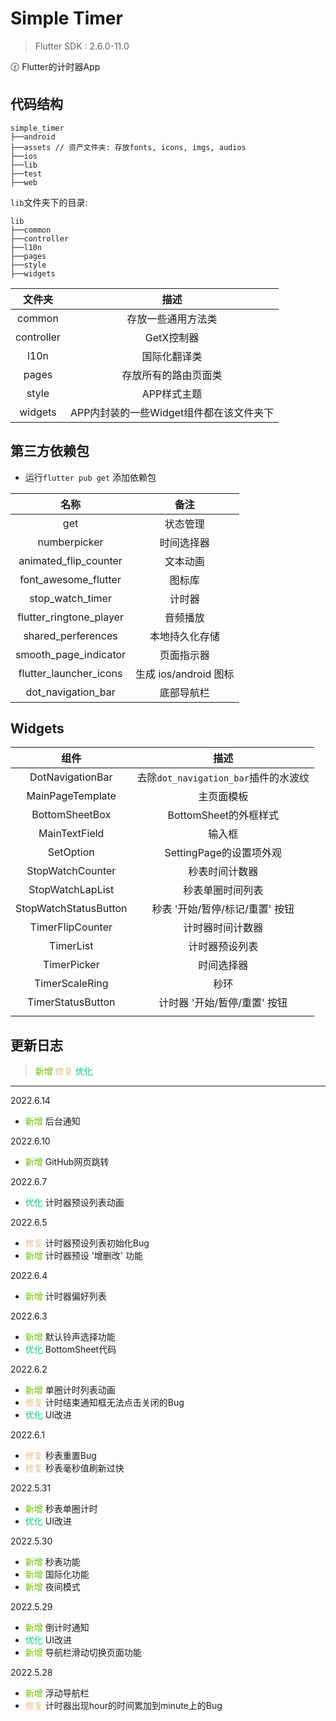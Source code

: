 # Simple Timer

> Flutter SDK : 2.6.0-11.0

🕜 Flutter的计时器App



## 代码结构

```
simple_timer
├──android
├──assets // 资产文件夹: 存放fonts, icons, imgs, audios
├──ios
├──lib
├──test
├──web
```

`lib`文件夹下的目录: 

```
lib
├──common
├──controller
├──l10n
├──pages
├──style
├──widgets
```

|   文件夹   |                  描述                   |
| :--------: | :-------------------------------------: |
|   common   |           存放一些通用方法类            |
| controller |               GetX控制器                |
|    l10n    |              国际化翻译类               |
|   pages    |          存放所有的路由页面类           |
|   style    |               APP样式主题               |
|  widgets   | APP内封装的一些Widget组件都在该文件夹下 |



## 第三方依赖包

- 运行`flutter pub get` 添加依赖包

|          名称           |         备注          |
| :---------------------: | :-------------------: |
|           get           |       状态管理        |
|      numberpicker       |      时间选择器       |
|  animated_flip_counter  |       文本动画        |
|  font_awesome_flutter   |        图标库         |
|    stop_watch_timer     |        计时器         |
| flutter_ringtone_player |       音频播放        |
|   shared_perferences    |    本地持久化存储     |
|  smooth_page_indicator  |      页面指示器       |
| flutter_launcher_icons  | 生成 ios/android 图标 |
|   dot_navigation_bar    |      底部导航栏       |



## Widgets

|         组件          |                 描述                 |
| :-------------------: | :----------------------------------: |
|   DotNavigationBar    | 去除`dot_navigation_bar`插件的水波纹 |
|   MainPageTemplate    |              主页面模板              |
|    BottomSheetBox     |        BottomSheet的外框样式         |
|     MainTextField     |                输入框                |
|       SetOption       |       SettingPage的设置项外观        |
|   StopWatchCounter    |            秒表时间计数器            |
|   StopWatchLapList    |           秒表单圈时间列表           |
| StopWatchStatusButton |   秒表 '开始/暂停/标记/重置' 按钮    |
|   TimerFlipCounter    |           计时器时间计数器           |
|       TimerList       |            计时器预设列表            |
|      TimerPicker      |              时间选择器              |
|    TimerScaleRing     |                 秒环                 |
|   TimerStatusButton   |     计时器 '开始/暂停/重置' 按钮     |
|                       |                                      |



## 更新日志

> <font color=#70c000>新增</font>	<font color=#dbc693>修复</font>	<font color=##a1c6c9>优化</font>

---

2022.6.14

- <font color=#70c000>新增</font>  后台通知

2022.6.10

- <font color=#70c000>新增</font>  GitHub网页跳转

2022.6.7

- <font color=##a1c6c9>优化</font>  计时器预设列表动画

2022.6.5

- <font color=#dbc693>修复</font>  计时器预设列表初始化Bug
- <font color=#70c000>新增</font>  计时器预设 '增删改' 功能

2022.6.4

- <font color=#70c000>新增</font>  计时器偏好列表

2022.6.3

- <font color=#70c000>新增</font>  默认铃声选择功能
- <font color=##a1c6c9>优化</font>  BottomSheet代码

2022.6.2

- <font color=#70c000>新增</font>  单圈计时列表动画
- <font color=#dbc693>修复</font>  计时结束通知框无法点击关闭的Bug
- <font color=##a1c6c9>优化</font>  UI改进

2022.6.1

- <font color=#dbc693>修复</font>  秒表重置Bug
- <font color=#dbc693>修复</font>  秒表毫秒值刷新过快

2022.5.31

- <font color=#70c000>新增</font>  秒表单圈计时
- <font color=##a1c6c9>优化</font>  UI改进

2022.5.30

- <font color=#70c000>新增</font>  秒表功能
- <font color=#70c000>新增</font>  国际化功能
- <font color=#70c000>新增</font>  夜间模式

2022.5.29

- <font color=#70c000>新增</font>  倒计时通知
- <font color=##a1c6c9>优化</font>  UI改进
- <font color=#70c000>新增</font>  导航栏滑动切换页面功能

2022.5.28

- <font color=#70c000>新增</font>  浮动导航栏 
- <font color=#dbc693>修复</font>  计时器出现hour的时间累加到minute上的Bug

